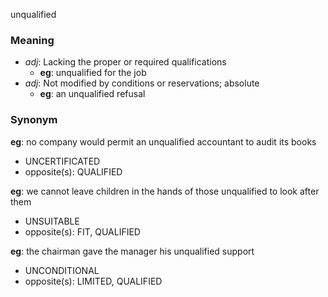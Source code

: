 unqualified
### Meaning
+ _adj_: Lacking the proper or required qualifications
    + __eg__: unqualified for the job
+ _adj_: Not modified by conditions or reservations; absolute
    + __eg__: an unqualified refusal

### Synonym

__eg__: no company would permit an unqualified accountant to audit its books

+ UNCERTIFICATED
+ opposite(s): QUALIFIED

__eg__: we cannot leave children in the hands of those unqualified to look after them

+ UNSUITABLE
+ opposite(s): FIT, QUALIFIED

__eg__: the chairman gave the manager his unqualified support

+ UNCONDITIONAL
+ opposite(s): LIMITED, QUALIFIED


